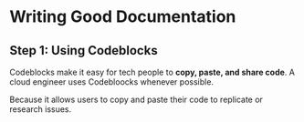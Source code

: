 # Writing Good Documentation

## Step 1: Using Codeblocks

Codeblocks make it easy for tech people to **copy, paste, and share code**. A cloud engineer uses Codebloocks whenever possible.

Because it allows users to copy and paste their code to replicate or research issues.
